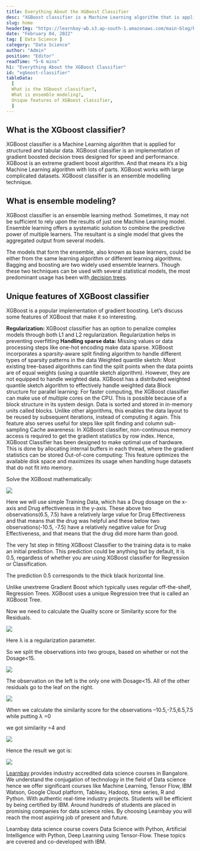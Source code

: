 ```yaml
---
title: Everything About the XGBoost Classifier
desc: "XGBoost classifier is a Machine Learning algorithm that is applied for structured and tabular data. XGBoost classifier is an implementation of gradient boosted decision trees designed for speed and performance..."
slug: home
headerImg: "https://learnbay-wb.s3.ap-south-1.amazonaws.com/main-blog/blog/xg.png"
date: "February 04, 2022"
tag: [ Data Science ]
category: "Data Science"
author: "Admin"
position: "Editor"
readTime: "5-6 mins"
h1: "Everything About the XGBoost Classifier"
id: "xgboost-classifier"
tableData:
  [
  What is the XGboost classifier?,
  What is ensemble modeling?, 
  Unique features of XGBoost classifier, 
  ]
---
```


## What is the XGboost classifier?

XGBoost classifier is a Machine Learning algorithm that is applied for structured and tabular data. XGBoost classifier is an implementation of gradient boosted decision trees designed for speed and performance. XGBoost is an extreme gradient boost algorithm. And that means it’s a big Machine Learning algorithm with lots of parts. XGBoost works with large complicated datasets. XGBoost classifier is an ensemble modelling technique.

## What is ensemble modeling?

XGBoost classifier is an ensemble learning method. Sometimes, it may not be sufficient to rely upon the results of just one Machine Learning model. Ensemble learning offers a systematic solution to combine the predictive power of multiple learners. The resultant is a single model that gives the aggregated output from several models.

The models that form the ensemble, also known as base learners, could be either from the same learning algorithm or different learning algorithms. Bagging and boosting are two widely used ensemble learners. Though these two techniques can be used with several statistical models, the most predominant usage has been with[ decision trees](https://scikit-learn.org/stable/modules/tree.html#:~:text=Decision%20Trees%20(DTs)%20are%20a,as%20a%20piecewise%20constant%20approximation.).

## Unique features of XGBoost classifier

XGBoost is a popular implementation of gradient boosting. Let’s discuss some features of XGBoost that make it so interesting.



<b>Regularization: </b>XGBoost classifier has an option to penalize complex models through both L1 and L2 regularization. Regularization helps in preventing overfitting
<b>Handling sparse data:</b> Missing values or data processing steps like one-hot encoding make data sparse. XGBoost incorporates a sparsity-aware split finding algorithm to handle different types of sparsity patterns in the data
Weighted quantile sketch: Most existing tree-based algorithms can find the split points when the data points are of equal weights (using a quantile sketch algorithm). However, they are not equipped to handle weighted data. XGBoost has a distributed weighted quantile sketch algorithm to effectively handle weighted data
Block structure for parallel learning: For faster computing, the XGBoost classifier can make use of multiple cores on the CPU. This is possible because of a block structure in its system design. Data is sorted and stored in in-memory units called blocks. Unlike other algorithms, this enables the data layout to be reused by subsequent iterations, instead of computing it again. This feature also serves useful for steps like split finding and column sub-sampling
Cache awareness: In XGBoost classifier, non-continuous memory access is required to get the gradient statistics by row index. Hence, XGBoost Classifier has been designed to make optimal use of hardware. This is done by allocating internal buffers in each thread, where the gradient statistics can be stored
Out-of-core computing: This feature optimizes the available disk space and maximizes its usage when handling huge datasets that do not fit into memory.

Solve the XGBoost mathematically:

 

<Image src="https://learnbay-wb.s3.ap-south-1.amazonaws.com/main-blog/blog/xg1.png"   class="img"  />


Here we will use simple Training Data, which has a Drug dosage on the x-axis and Drug effectiveness in the y-axis. These above two observations(6.5, 7.5) have a relatively large value for Drug Effectiveness and that means that the drug was helpful and these below two observations(-10.5, -7.5) have a relatively negative value for Drug Effectiveness, and that means that the drug did more harm than good.

The very 1st step in fitting XGBoost Classifier to the training data is to make an initial prediction. This prediction could be anything but by default, it is 0.5, regardless of whether you are using XGBoost classifier for Regression or Classification.

The prediction 0.5 corresponds to the thick black horizontal line.

Unlike unextreme Gradient Boost which typically uses regular off-the-shelf, Regression Trees. XGBoost uses a unique Regression tree that is called an XGBoost Tree.

Now we need to calculate the Quality score or Similarity score for the Residuals.


<Image src="https://learnbay-wb.s3.ap-south-1.amazonaws.com/main-blog/blog/xg2.png"   class="img"  />


Here λ  is a regularization parameter.

So we split the observations into two groups, based on whether or not the Dosage&lt;15.


<Image src="https://learnbay-wb.s3.ap-south-1.amazonaws.com/main-blog/blog/xg3.png"   class="img"  />

The observation on the left is the only one with Dosage&lt;15. All of the other residuals go to the leaf on the right.



<Image src="https://learnbay-wb.s3.ap-south-1.amazonaws.com/main-blog/blog/xg4.png"   class="img"  />


When we calculate the similarity score for the observations –10.5,-7.5,6.5,7.5 while putting λ =0

we got similarity =4  and



<Image src="https://learnbay-wb.s3.ap-south-1.amazonaws.com/main-blog/blog/xg5.png"   class="img"  />

Hence the result we got is:



<Image src="https://learnbay-wb.s3.ap-south-1.amazonaws.com/main-blog/blog/xg6.png"   class="img"  />

[Learnbay](https://www.learnbay.co/data-science-course/) provides industry accredited data science courses in Bangalore. We understand the conjugation of technology in the field of Data science hence we offer significant courses like Machine Learning, Tensor Flow, IBM Watson, Google Cloud platform, Tableau, Hadoop, time series, R and Python. With authentic real-time industry projects. Students will be efficient by being certified by IBM. Around hundreds of students are placed in promising companies for data science roles. By choosing Learnbay you will reach the most aspiring job of present and future.

Learnbay data science course covers Data Science with Python, Artificial Intelligence with Python, Deep Learning using Tensor-Flow. These topics are covered and co-developed with IBM.
